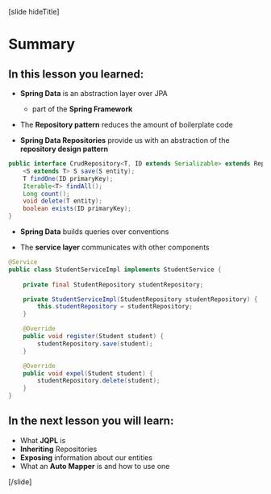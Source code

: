 [slide hideTitle]

# Summary

## In this lesson you learned:

- **Spring Data** is an abstraction layer over JPA
    * part of the **Spring Framework**

- The **Repository pattern** reduces the amount of boilerplate code

- **Spring Data Repositories** provide us with an abstraction of the **repository design pattern**

```java
public interface CrudRepository<T, ID extends Serializable> extends Repository<T, ID> {
    <S extends T> S save(S entity);
    T findOne(ID primaryKey);
    Iterable<T> findAll();
    Long count();
    void delete(T entity);
    boolean exists(ID primaryKey);
}
```

- **Spring Data** builds queries over conventions

- The **service layer** communicates with other components

```java
@Service
public class StudentServiceImpl implements StudentService {
                                                                
    private final StudentRepository studentRepository;

    private StudentServiceImpl(StudentRepository studentRepository) {
        this.studentRepository = studentRepository;
    }

    @Override
    public void register(Student student) {
        studentRepository.save(student);
    }

    @Override
    public void expel(Student student) {
        studentRepository.delete(student);
    }
}
```


## In the next lesson you will learn:

- What **JQPL** is
- **Inheriting** Repositories
- **Exposing** information about our entities
- What an **Auto Mapper** is and how to use one

[/slide]
